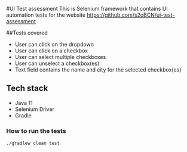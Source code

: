 #UI Test assessment
This is Selenium framework that contains UI automation tests for the website https://github.com/s2oBCN/ui-test-assessment

##Tests covered
* User can click on the dropdown
* User can click on a checkbox
* User can select multiple checkboxes
* User can unselect a checkbox(es)
* Text field contains the name and city for the selected checkbox(es)

## Tech stack
* Java 11
* Selenium Driver
* Gradle

### How to run the tests
`./gradlew clean test`
